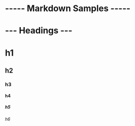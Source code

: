 # ----- Markdown Samples -----
# --- Headings ---
  # h1
  ## h2
  ### h3
  #### h4
  ##### h5
  ###### h6

